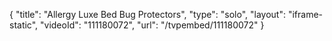 {
    "title": "Allergy Luxe Bed Bug Protectors",
    "type": "solo",
    "layout": "iframe-static",
    "videoId": "111180072",
    "url": "\/tvpembed\/111180072"
}
